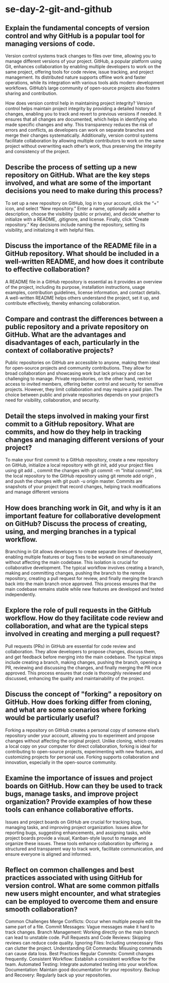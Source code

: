 # se-day-2-git-and-github
## Explain the fundamental concepts of version control and why GitHub is a popular tool for managing versions of code.
Version control systems track changes to files over time, allowing you to manage different versions of your project. GitHub, a popular platform using Git, enhances collaboration by enabling multiple developers to work on the same project, offering tools for code review, issue tracking, and project management. Its distributed nature supports offline work and faster operations, while its integration with various tools aids modern development workflows. GitHub’s large community of open-source projects also fosters sharing and contribution.

How does version control help in maintaining project integrity?
Version control helps maintain project integrity by providing a detailed history of changes, enabling you to track and revert to previous versions if needed. It ensures that all changes are documented, which helps in identifying who made specific changes and why. This transparency reduces the risk of errors and conflicts, as developers can work on separate branches and merge their changes systematically. Additionally, version control systems facilitate collaboration by allowing multiple contributors to work on the same project without overwriting each other’s work, thus preserving the integrity and consistency of the project.

## Describe the process of setting up a new repository on GitHub. What are the key steps involved, and what are some of the important decisions you need to make during this process?
To set up a new repository on GitHub, log in to your account, click the “+” icon, and select “New repository.” Enter a name, optionally add a description, choose the visibility (public or private), and decide whether to initialize with a README, .gitignore, and license. Finally, click “Create repository.” Key decisions include naming the repository, setting its visibility, and initializing it with helpful files.

## Discuss the importance of the README file in a GitHub repository. What should be included in a well-written README, and how does it contribute to effective collaboration?
A README file in a GitHub repository is essential as it provides an overview of the project, including its purpose, installation instructions, usage examples, contribution guidelines, license information, and contact details. A well-written README helps others understand the project, set it up, and contribute effectively, thereby enhancing collaboration.
## Compare and contrast the differences between a public repository and a private repository on GitHub. What are the advantages and disadvantages of each, particularly in the context of collaborative projects?
Public repositories on GitHub are accessible to anyone, making them ideal for open-source projects and community contributions. They allow for broad collaboration and showcasing work but lack privacy and can be challenging to manage. Private repositories, on the other hand, restrict access to invited members, offering better control and security for sensitive projects. However, they limit collaboration and may require a paid plan. The choice between public and private repositories depends on your project’s need for visibility, collaboration, and security.
## Detail the steps involved in making your first commit to a GitHub repository. What are commits, and how do they help in tracking changes and managing different versions of your project?
To make your first commit to a GitHub repository, create a new repository on GitHub, initialize a local repository with git init, add your project files using git add ., commit the changes with git commit -m "Initial commit", link the local repository to the GitHub repository using git remote add origin <repository-url>, and push the changes with git push -u origin master. Commits are snapshots of your project that record changes, helping track modifications and manage different versions

## How does branching work in Git, and why is it an important feature for collaborative development on GitHub? Discuss the process of creating, using, and merging branches in a typical workflow.
Branching in Git allows developers to create separate lines of development, enabling multiple features or bug fixes to be worked on simultaneously without affecting the main codebase. This isolation is crucial for collaborative development. The typical workflow involves creating a branch, making and committing changes, pushing the branch to the remote repository, creating a pull request for review, and finally merging the branch back into the main branch once approved. This process ensures that the main codebase remains stable while new features are developed and tested independently.

## Explore the role of pull requests in the GitHub workflow. How do they facilitate code review and collaboration, and what are the typical steps involved in creating and merging a pull request?

Pull requests (PRs) in GitHub are essential for code review and collaboration. They allow developers to propose changes, discuss them, and get feedback before merging into the main codebase. The typical steps include creating a branch, making changes, pushing the branch, opening a PR, reviewing and discussing the changes, and finally merging the PR once approved. This process ensures that code is thoroughly reviewed and discussed, enhancing the quality and maintainability of the project.

## Discuss the concept of "forking" a repository on GitHub. How does forking differ from cloning, and what are some scenarios where forking would be particularly useful?
Forking a repository on GitHub creates a personal copy of someone else’s repository under your account, allowing you to experiment and propose changes without affecting the original project. Unlike cloning, which creates a local copy on your computer for direct collaboration, forking is ideal for contributing to open-source projects, experimenting with new features, and customizing projects for personal use. Forking supports collaboration and innovation, especially in the open-source community.

## Examine the importance of issues and project boards on GitHub. How can they be used to track bugs, manage tasks, and improve project organization? Provide examples of how these tools can enhance collaborative efforts.
Issues and project boards on GitHub are crucial for tracking bugs, managing tasks, and improving project organization. Issues allow for reporting bugs, suggesting enhancements, and assigning tasks, while project boards provide a visual, Kanban-style layout to manage and organize these issues. These tools enhance collaboration by offering a structured and transparent way to track work, facilitate communication, and ensure everyone is aligned and informed.

## Reflect on common challenges and best practices associated with using GitHub for version control. What are some common pitfalls new users might encounter, and what strategies can be employed to overcome them and ensure smooth collaboration?
Common Challenges
Merge Conflicts: Occur when multiple people edit the same part of a file.
Commit Messages: Vague messages make it hard to track changes.
Branch Management: Working directly on the main branch can lead to unstable code.
Pull Requests and Code Reviews: Skipping reviews can reduce code quality.
Ignoring Files: Including unnecessary files can clutter the project.
Understanding Git Commands: Misusing commands can cause data loss.
Best Practices
Regular Commits: Commit changes frequently.
Consistent Workflow: Establish a consistent workflow for the team.
Automated Testing: Integrate automated testing into your workflow.
Documentation: Maintain good documentation for your repository.
Backup and Recovery: Regularly back up your repositories.
